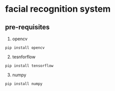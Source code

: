 # facial recognition system 

## pre-requisites
1. opencv
```
pip install opencv
```

2. tesnforflow
```
pip install tensorflow
```

3. numpy
```
pip install numpy
```
